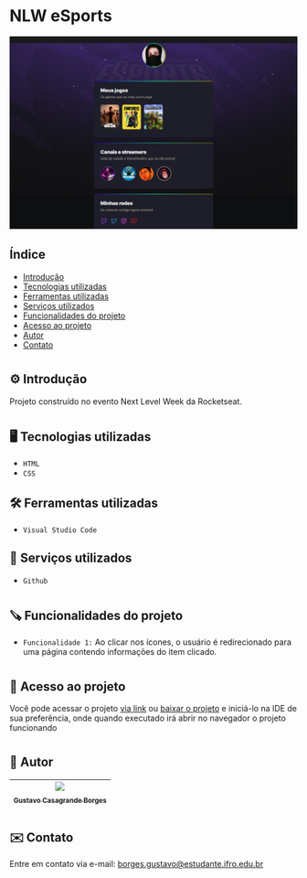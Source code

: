 # NLW eSports
![image.png](./.github/preview.png)

## Índice
* [Introdução](#%EF%B8%8F-introdução)
* [Tecnologias utilizadas](#%EF%B8%8F-tecnologias-utilizadas)
* [Ferramentas utilizadas](#%EF%B8%8F-ferramentas-utilizadas)
* [Serviços utilizados](#-serviços-utilizados)
* [Funcionalidades do projeto](#-funcionalidades-do-projeto)
* [Acesso ao projeto](#-acesso-ao-projeto)
* [Autor](#-autor)
* [Contato](#%EF%B8%8F-contato)

# 

## ⚙️ Introdução 

Projeto construído no evento Next Level Week da Rocketseat.

#

## 🖥️ Tecnologias utilizadas

- ``HTML``
- ``CSS``

## 🛠️ Ferramentas utilizadas

- ``Visual Studio Code``

## 🧰 Serviços utilizados

- ``Github``

#

## 🪚 Funcionalidades do projeto

- ``Funcionalidade 1:`` Ao clicar nos ícones, o usuário é redirecionado para uma página contendo informações do item clicado.

#

## 📂 Acesso ao projeto

Você pode acessar o projeto [via link](https://gustavotht21.github.io/nlw-esports-explorer/) ou [baixar o projeto](https://github.com/gustavotht21/nlw-esports-explorer/archive/refs/heads/main.zip) e iniciá-lo na IDE de sua preferência, onde quando executado irá abrir no navegador o projeto funcionando

# 

## 👤 Autor

| [<img src="https://github.com/gustavotht21.png" width=115><br><sub>Gustavo Casagrande Borges</sub>](https://github.com/gustavotht21) |  
| :---: | 

#

## ✉️ Contato

Entre em contato via e-mail: borges.gustavo@estudante.ifro.edu.br
